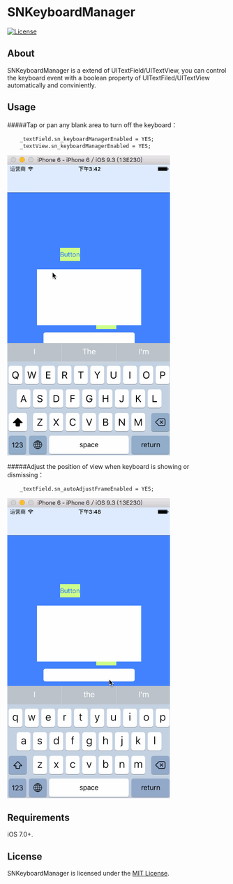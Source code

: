 # SNKeyboardManager

[![License](http://img.shields.io/badge/license-MIT-green.svg?style=flat)](https://github.com/jiaopen/MRRouter/blob/master/LICENSE.md)

## About
SNKeyboardManager is a extend of UITextField/UITextView, you can control the keyboard event with a boolean property of UITextFiled/UITextView automatically and conviniently.


## Usage
#####Tap or pan any blank area to turn off the keyboard：

```objc
    _textField.sn_keyboardManagerEnabled = YES;
    _textView.sn_keyboardManagerEnabled = YES;
```
![image](https://github.com/jiaopen/SNKeyBoardManager/blob/master/screenshot1.gif)

#####Adjust the position of view when keyboard is showing or dismissing：

```objc
    _textField.sn_autoAdjustFrameEnabled = YES;
```
![image](https://github.com/jiaopen/SNKeyBoardManager/blob/master/screenshot2.gif)

## Requirements
iOS 7.0+.

## License
SNKeyboardManager is licensed under the [MIT License](http://opensource.org/licenses/mit-license.php).
